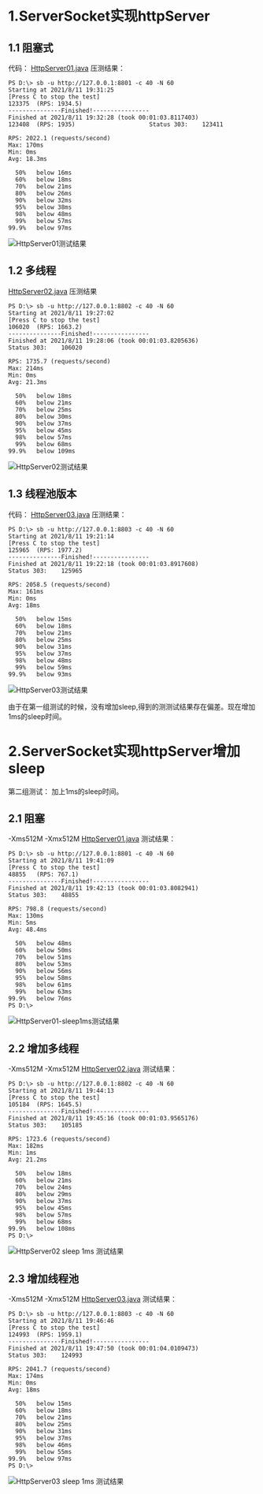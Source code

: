 # 1.ServerSocket实现httpServer
## 1.1 阻塞式
代码：
[HttpServer01.java](../../../src/main/java/com/dhb/gts/javacourse/week2/HttpServer01.java)
压测结果：
```
PS D:\> sb -u http://127.0.0.1:8801 -c 40 -N 60
Starting at 2021/8/11 19:31:25
[Press C to stop the test]
123375  (RPS: 1934.5)
---------------Finished!----------------
Finished at 2021/8/11 19:32:28 (took 00:01:03.8117403)
123408  (RPS: 1935)                     Status 303:    123411

RPS: 2022.1 (requests/second)
Max: 170ms
Min: 0ms
Avg: 18.3ms

  50%   below 16ms
  60%   below 18ms
  70%   below 21ms
  80%   below 26ms
  90%   below 32ms
  95%   below 38ms
  98%   below 48ms
  99%   below 57ms
99.9%   below 97ms
```
![HttpServer01测试结果](../../images/HttpServer01测试结果.png)

## 1.2  多线程

[HttpServer02.java](../../../src/main/java/com/dhb/gts/javacourse/week2/HttpServer02.java)
压测结果
```
PS D:\> sb -u http://127.0.0.1:8802 -c 40 -N 60
Starting at 2021/8/11 19:27:02
[Press C to stop the test]
106020  (RPS: 1663.2)
---------------Finished!----------------
Finished at 2021/8/11 19:28:06 (took 00:01:03.8205636)
Status 303:    106020

RPS: 1735.7 (requests/second)
Max: 214ms
Min: 0ms
Avg: 21.3ms

  50%   below 18ms
  60%   below 21ms
  70%   below 25ms
  80%   below 30ms
  90%   below 37ms
  95%   below 45ms
  98%   below 57ms
  99%   below 68ms
99.9%   below 109ms
```
![HttpServer02测试结果](../../images/HttpServer02测试结果.png)

## 1.3 线程池版本
代码：
[HttpServer03.java](../../../src/main/java/com/dhb/gts/javacourse/week2/HttpServer03.java)
压测结果：
```
PS D:\> sb -u http://127.0.0.1:8803 -c 40 -N 60
Starting at 2021/8/11 19:21:14
[Press C to stop the test]
125965  (RPS: 1977.2)
---------------Finished!----------------
Finished at 2021/8/11 19:22:18 (took 00:01:03.8917608)
Status 303:    125965

RPS: 2058.5 (requests/second)
Max: 161ms
Min: 0ms
Avg: 18ms

  50%   below 15ms
  60%   below 18ms
  70%   below 21ms
  80%   below 25ms
  90%   below 31ms
  95%   below 37ms
  98%   below 48ms
  99%   below 59ms
99.9%   below 93ms
```
![HttpServer03测试结果](../../images/HttpServer03测试结果.png)


由于在第一组测试的时候，没有增加sleep,得到的测测试结果存在偏差。现在增加1ms的sleep时间。

# 2.ServerSocket实现httpServer增加sleep
第二组测试：
加上1ms的sleep时间。

## 2.1 阻塞
-Xms512M -Xmx512M
[HttpServer01.java](../../../src/main/java/com/dhb/gts/javacourse/week2/HttpServer01.java)
测试结果：
```
PS D:\> sb -u http://127.0.0.1:8801 -c 40 -N 60
Starting at 2021/8/11 19:41:09
[Press C to stop the test]
48855   (RPS: 767.1)
---------------Finished!----------------
Finished at 2021/8/11 19:42:13 (took 00:01:03.8082941)
Status 303:    48855

RPS: 798.8 (requests/second)
Max: 130ms
Min: 5ms
Avg: 48.4ms

  50%   below 48ms
  60%   below 50ms
  70%   below 51ms
  80%   below 53ms
  90%   below 56ms
  95%   below 58ms
  98%   below 61ms
  99%   below 63ms
99.9%   below 76ms
PS D:\>
```
![HttpServer01-sleep1ms测试结果](../../images/HttpServer01-sleep1ms测试结果.png)

## 2.2 增加多线程
-Xms512M -Xmx512M
[HttpServer02.java](../../../src/main/java/com/dhb/gts/javacourse/week2/HttpServer02.java)
测试结果：
```
PS D:\> sb -u http://127.0.0.1:8802 -c 40 -N 60
Starting at 2021/8/11 19:44:13
[Press C to stop the test]
105184  (RPS: 1645.5)
---------------Finished!----------------
Finished at 2021/8/11 19:45:16 (took 00:01:03.9565176)
Status 303:    105185

RPS: 1723.6 (requests/second)
Max: 182ms
Min: 1ms
Avg: 21.2ms

  50%   below 18ms
  60%   below 21ms
  70%   below 24ms
  80%   below 29ms
  90%   below 37ms
  95%   below 45ms
  98%   below 57ms
  99%   below 68ms
99.9%   below 108ms
PS D:\>
```
![HttpServer02 sleep 1ms 测试结果](../../images/HttpServer02%20sleep%201ms%20测试结果.png)

## 2.3 增加线程池
-Xms512M -Xmx512M
[HttpServer03.java](../../../src/main/java/com/dhb/gts/javacourse/week2/HttpServer03.java)
测试结果：
```
PS D:\> sb -u http://127.0.0.1:8803 -c 40 -N 60
Starting at 2021/8/11 19:46:46
[Press C to stop the test]
124993  (RPS: 1959.1)
---------------Finished!----------------
Finished at 2021/8/11 19:47:50 (took 00:01:04.0109473)
Status 303:    124993

RPS: 2041.7 (requests/second)
Max: 174ms
Min: 0ms
Avg: 18ms

  50%   below 15ms
  60%   below 18ms
  70%   below 21ms
  80%   below 25ms
  90%   below 31ms
  95%   below 37ms
  98%   below 46ms
  99%   below 55ms
99.9%   below 97ms
PS D:\>
```
![HttpServer03 sleep 1ms 测试结果](../../images/HttpServer03%20sleep%201ms%20测试结果.png)

